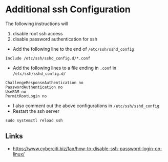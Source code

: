 # Additional ssh Configuration

The following instructions will
1. disable root ssh access
2. disable password authentication for ssh

* Add the following line to the end of `/etc/ssh/sshd_config`
```shell
Include /etc/ssh/sshd_config.d/*.conf
```
* Add the following lines to a file ending in `.conf` in `/etc/ssh/sshd_config.d/`
```shell
ChallengeResponseAuthentication no
PasswordAuthentication no
UsePAM no
PermitRootLogin no
```
* I also comment out the above configurations in `/etc/ssh/sshd_config`
* Restart the ssh server
```shell
sudo systemctl reload ssh
```


## Links
* https://www.cyberciti.biz/faq/how-to-disable-ssh-password-login-on-linux/